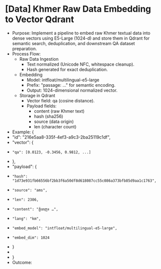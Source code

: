 # [Data] Khmer Raw Data Embedding to Vector Qdrant

* Purpose: Implement a pipeline to embed raw Khmer textual data into dense vectors using E5-Large (1024-d) and store them in Qdrant for semantic search, deduplication, and downstream QA dataset preparation.
* Process Flow: 
    * Raw Data Ingestion
        * Text normalized (Unicode NFC, whitespace cleanup).
        * Hash generated for exact deduplication.
    * Embedding
        * Model: intfloat/multilingual-e5-large
        * Prefix: "passage: …" for semantic encoding.
        * Output: 1024-dimensional normalized vector.
    * Storage in Qdrant
        * Vector field: qa (cosine distance).
        * Payload fields:
            * content (raw Khmer text)
            * hash (sha256)
            * source (data origin)
            * len (character count)
* Example: {
*   "id": "216e5aa8-335f-4ef3-a9c3-2ba25119c1df",
*   "vector": {
*     "qa": [0.0123, -0.3456, 0.9812, ...]
*   },
*   "payload": {
*     "hash": "1d73e931fb66556bf2bb3f6a50df8d618087cc55c086a373bfb85d9aa1c1763",
*     "source": "ams",
*     "len": 2306,
*     "content": "ភ្នំពេញ៖ …",
*     "lang": "km",
*     "embed_model": "intfloat/multilingual-e5-large",
*     "embed_dim": 1024
*   }
* 
* }
* Outcome:  
